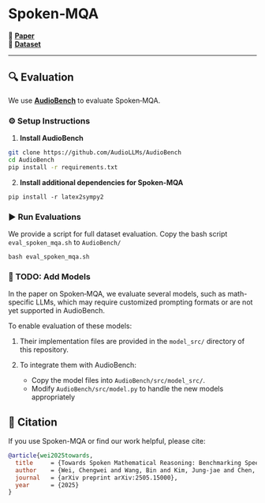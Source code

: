 # Spoken‑MQA

📄 [**Paper**](https://arxiv.org/abs/2505.15000)  
🤗 [**Dataset**](https://huggingface.co/datasets/amao0o0/spoken-mqa)

---

## 🔍 Evaluation

We use [**AudioBench**](https://github.com/AudioLLMs/AudioBench) to evaluate Spoken‑MQA.

### ⚙️ Setup Instructions

1. **Install AudioBench**
```bash
git clone https://github.com/AudioLLMs/AudioBench
cd AudioBench
pip install -r requirements.txt
```

2. **Install additional dependencies for Spoken-MQA**

```
pip install -r latex2sympy2
```

### ▶️ Run Evaluations
We provide a script for full dataset evaluation. Copy the bash script `eval_spoken_mqa.sh` to `AudioBench/`

```
bash eval_spoken_mqa.sh
```

### 🧩 TODO: Add Models

In the paper on Spoken‑MQA, we evaluate several models, such as math-specific LLMs, which may require customized prompting formats or are not yet supported in AudioBench.

To enable evaluation of these models:

1. Their implementation files are provided in the `model_src/` directory of this repository.

2. To integrate them with AudioBench:
   - Copy the model files into `AudioBench/src/model_src/`.
   - Modify `AudioBench/src/model.py` to handle the new models appropriately
  
## 📖 Citation

If you use Spoken-MQA or find our work helpful, please cite:

```bibtex
@article{wei2025towards,
  title     = {Towards Spoken Mathematical Reasoning: Benchmarking Speech-based Models over Multi-faceted Math Problems},
  author    = {Wei, Chengwei and Wang, Bin and Kim, Jung-jae and Chen, Nancy F},
  journal   = {arXiv preprint arXiv:2505.15000},
  year      = {2025}
}
